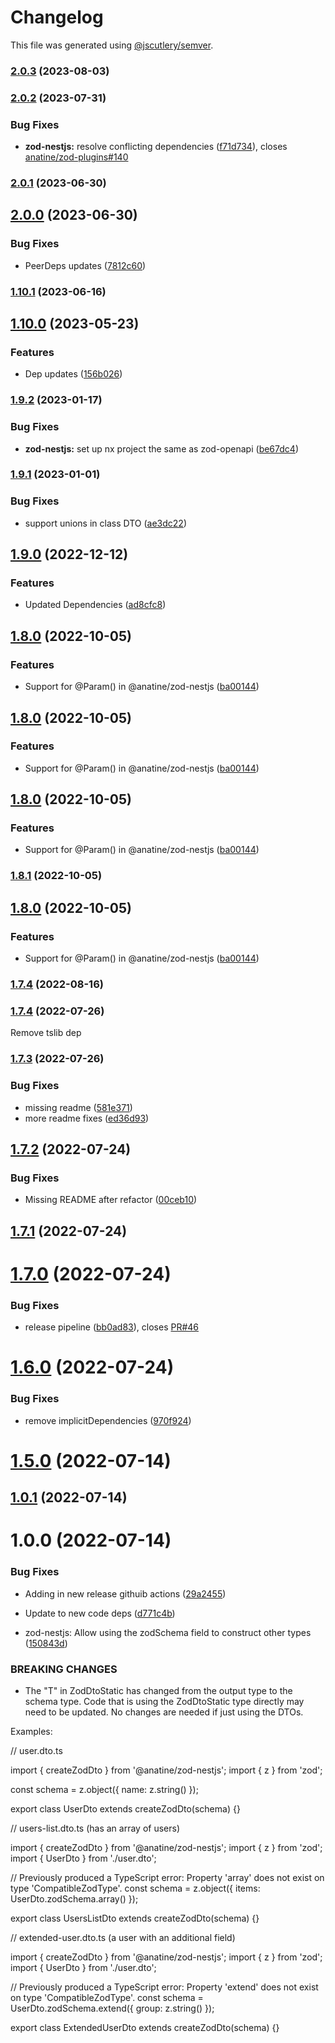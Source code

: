 # Changelog

This file was generated using [@jscutlery/semver](https://github.com/jscutlery/semver).

### [2.0.3](https://github.com/anatine/zod-plugins/compare/zod-nestjs-2.0.2...zod-nestjs-2.0.3) (2023-08-03)

### [2.0.2](https://github.com/anatine/zod-plugins/compare/zod-nestjs-2.0.1...zod-nestjs-2.0.2) (2023-07-31)


### Bug Fixes

* **zod-nestjs:** resolve conflicting dependencies ([f71d734](https://github.com/anatine/zod-plugins/commit/f71d734669e0e70eeb93e01db08e500cb7e89e84)), closes [anatine/zod-plugins#140](https://github.com/anatine/zod-plugins/issues/140)

### [2.0.1](https://github.com/anatine/zod-plugins/compare/zod-nestjs-2.0.0...zod-nestjs-2.0.1) (2023-06-30)

## [2.0.0](https://github.com/anatine/zod-plugins/compare/zod-nestjs-1.10.1...zod-nestjs-2.0.0) (2023-06-30)


### Bug Fixes

* PeerDeps updates ([7812c60](https://github.com/anatine/zod-plugins/commit/7812c6048b19430424b69720bbd98726dc863bf3))

### [1.10.1](https://github.com/anatine/zod-plugins/compare/zod-nestjs-1.10.0...zod-nestjs-1.10.1) (2023-06-16)

## [1.10.0](https://github.com/anatine/zod-plugins/compare/zod-nestjs-1.9.2...zod-nestjs-1.10.0) (2023-05-23)


### Features

* Dep updates ([156b026](https://github.com/anatine/zod-plugins/commit/156b026391eba70c00df8b0f96ec402db1ceed4c))

### [1.9.2](https://github.com/anatine/zod-plugins/compare/zod-nestjs-1.9.1...zod-nestjs-1.9.2) (2023-01-17)


### Bug Fixes

* **zod-nestjs:** set up nx project the same as zod-openapi ([be67dc4](https://github.com/anatine/zod-plugins/commit/be67dc4503bd62617ebe91f165977cf0e9f3ceff))

### [1.9.1](https://github.com/anatine/zod-plugins/compare/zod-nestjs-1.9.0...zod-nestjs-1.9.1) (2023-01-01)


### Bug Fixes

* support unions in class DTO ([ae3dc22](https://github.com/anatine/zod-plugins/commit/ae3dc22f1c481ea159066f86cfe2de060f21a794))

## [1.9.0](https://github.com/anatine/zod-plugins/compare/zod-nestjs-1.8.0...zod-nestjs-1.9.0) (2022-12-12)


### Features

* Updated Dependencies ([ad8cfc8](https://github.com/anatine/zod-plugins/commit/ad8cfc8fa40ca32736dbfb0d8906569d2a626cbe))

## [1.8.0](https://github.com/anatine/zod-plugins/compare/zod-nestjs-1.7.4...zod-nestjs-1.8.0) (2022-10-05)


### Features

* Support for @Param() in @anatine/zod-nestjs ([ba00144](https://github.com/anatine/zod-plugins/commit/ba001444d3554695fe6db6b0d449f03351d65c48))

## [1.8.0](https://github.com/anatine/zod-plugins/compare/zod-nestjs-1.7.4...zod-nestjs-1.8.0) (2022-10-05)


### Features

* Support for @Param() in @anatine/zod-nestjs ([ba00144](https://github.com/anatine/zod-plugins/commit/ba001444d3554695fe6db6b0d449f03351d65c48))

## [1.8.0](https://github.com/anatine/zod-plugins/compare/zod-nestjs-1.7.4...zod-nestjs-1.8.0) (2022-10-05)


### Features

* Support for @Param() in @anatine/zod-nestjs ([ba00144](https://github.com/anatine/zod-plugins/commit/ba001444d3554695fe6db6b0d449f03351d65c48))

### [1.8.1](https://github.com/anatine/zod-plugins/compare/zod-nestjs-1.8.0...zod-nestjs-1.8.1) (2022-10-05)

## [1.8.0](https://github.com/anatine/zod-plugins/compare/zod-nestjs-1.7.4...zod-nestjs-1.8.0) (2022-10-05)


### Features

* Support for @Param() in @anatine/zod-nestjs ([ba00144](https://github.com/anatine/zod-plugins/commit/ba001444d3554695fe6db6b0d449f03351d65c48))

### [1.7.4](https://github.com/anatine/zod-plugins/compare/zod-nestjs-1.7.3...zod-nestjs-1.7.4) (2022-08-16)

### [1.7.4](https://github.com/anatine/zod-plugins/compare/zod-nestjs-1.7.2...zod-nestjs-1.7.3) (2022-07-26)

Remove tslib dep

### [1.7.3](https://github.com/anatine/zod-plugins/compare/zod-nestjs-1.7.2...zod-nestjs-1.7.3) (2022-07-26)

### Bug Fixes

* missing readme ([581e371](https://github.com/anatine/zod-plugins/commit/581e37112c223782759635ae34937a0dfa664dc9))
* more readme fixes ([ed36d93](https://github.com/anatine/zod-plugins/commit/ed36d935dc6bb93ab35b5212e966130ff3ba9838))

## [1.7.2](https://github.com/anatine/zod-plugins/compare/zod-nestjs-1.7.1...zod-nestjs-1.7.2) (2022-07-24)

### Bug Fixes

* Missing README after refactor ([00ceb10](https://github.com/anatine/zod-plugins/commit/00ceb10be8251c6be2a83e64a9a8cd6116451938))

## [1.7.1](https://github.com/anatine/zod-plugins/compare/zod-nestjs-1.7.0...zod-nestjs-1.7.1) (2022-07-24)

# [1.7.0](https://github.com/anatine/zod-plugins/compare/zod-nestjs-1.6.0...zod-nestjs-1.7.0) (2022-07-24)

### Bug Fixes

* release pipeline ([bb0ad83](https://github.com/anatine/zod-plugins/commit/bb0ad836a954659b778f1181dff4fe99daf35447)), closes [PR#46](https://github.com/PR/issues/46)

# [1.6.0](https://github.com/anatine/zod-plugins/compare/zod-nestjs-1.5.0...zod-nestjs-1.6.0) (2022-07-24)

### Bug Fixes

* remove implicitDependencies ([970f924](https://github.com/anatine/zod-plugins/commit/970f924a044d907007482c14a05c710c02a04032))

# [1.5.0](https://github.com/anatine/zod-plugins/compare/zod-nestjs-1.4.1...zod-nestjs-1.5.0) (2022-07-14)

## [1.0.1](https://github.com/anatine/zod-plugins/compare/zod-nestjs-1.0.0...zod-nestjs-1.0.1) (2022-07-14)

# 1.0.0 (2022-07-14)

### Bug Fixes

* Adding in new release githuib actions ([29a2455](https://github.com/anatine/zod-plugins/commit/29a2455161f7021df9f933d0d8b200a08fe31fde))
* Update to new code deps ([d771c4b](https://github.com/anatine/zod-plugins/commit/d771c4b2b026635a6704eeb1fca80dd2f2e5e8e8))

* zod-nestjs: Allow using the zodSchema field to construct other types ([150843d](https://github.com/anatine/zod-plugins/commit/150843dcdd783d3424323e861d199556826d36ea))

### BREAKING CHANGES

* The "T" in ZodDtoStatic<T> has changed from the output type to the
schema type. Code that is using the ZodDtoStatic type directly may need
to be updated. No changes are needed if just using the DTOs.

Examples:

// user.dto.ts

import { createZodDto } from '@anatine/zod-nestjs';
import { z } from 'zod';

const schema = z.object({ name: z.string() });

export class UserDto extends createZodDto(schema) {}

// users-list.dto.ts (has an array of users)

import { createZodDto } from '@anatine/zod-nestjs';
import { z } from 'zod';
import { UserDto } from './user.dto';

// Previously produced a TypeScript error: Property 'array' does not exist on type 'CompatibleZodType'.
const schema = z.object({ items: UserDto.zodSchema.array() });

export class UsersListDto extends createZodDto(schema) {}

// extended-user.dto.ts (a user with an additional field)

import { createZodDto } from '@anatine/zod-nestjs';
import { z } from 'zod';
import { UserDto } from './user.dto';

// Previously produced a TypeScript error: Property 'extend' does not exist on type 'CompatibleZodType'.
const schema = UserDto.zodSchema.extend({ group: z.string() });

export class ExtendedUserDto extends createZodDto(schema) {}
